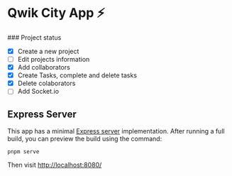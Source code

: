 # Qwik City App ⚡️

\### Project status

- [x] Create a new project
- [ ] Edit projects information
- [x] Add collaborators
- [x] Create Tasks, complete and delete tasks
- [x] Delete colaborators
- [ ] Add Socket.io

## Express Server

This app has a minimal [Express server](https://expressjs.com/) implementation. After running a full build, you can preview the build using the command:

```
pnpm serve
```

Then visit [http://localhost:8080/](http://localhost:8080/)
